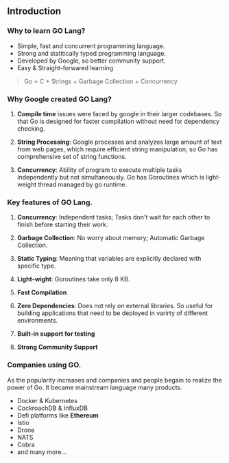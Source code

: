 ## Introduction

### Why to learn GO Lang?

- Simple, fast and concurrent programming language.
- Strong and statitically typed programming language.
- Developed by Google, so better community support.
- Easy & Straight-forwared learning
> Go = C + Strings + Garbage Collection + Concurrency

### Why Google created GO Lang?

1. **Compile time** issues were faced by google in their larger codebases. So that Go is designed for faster compilation without need for dependency checking.

2. **String Processing**: Google processes and analyzes large amount of text from web pages, which require efficient string manipulation, so Go has comprehensive set of string functions.

3. **Concurrency**: Ability of program to execute multiple tasks independently but not simultaneously. Go has Goroutines which is light-weight thread managed by go runtime.

### Key features of GO Lang.

1. **Concurrency**: Independent tasks; Tasks don't wait for each other to finish before starting their work.

2. **Garbage Collection**: No worry about memory; Automatic Garbage Collection.

3. **Static Typing**: Meaning that variables are explicitly declared with specific type.

4. **Light-wight**: Goroutines take only 8 KB.

5. **Fast Compilation**

6. **Zero Dependencies**: Does not rely on external libraries. So useful for building applications that need to be deployed in varirty of different environments.

7. **Built-in support for testing**

8. **Strong Community Support**

### Companies using GO.

As the popularity increases and companies and people begain to realize the power of Go. It became mainstream language many products.

- Docker & Kubernetes
- CockroachDB & InfluxDB
- Defi platforms like **Ethereum**
- Istio
- Drone
- NATS
- Cobra
- and many more...

